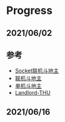 # Progress

## 2021/06/02


## 参考
- [Socket联机斗地主](https://github.com/chenruijia120/Socket-Doudizhu)
- [联机斗地主](https://github.com/340StarObserver/doudizhu)
- [单机斗地主](https://github.com/windywater/LandlordCardGame)
- [Landlord-THU](https://github.com/Cydiater/Landlord)

## 2021/06/16
